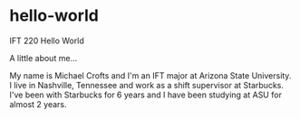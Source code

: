 # hello-world
IFT 220 Hello World


A little about me...

My name is Michael Crofts and I'm an IFT major at Arizona State University. I live in Nashville, Tennessee and work as a shift supervisor at Starbucks. I've been with Starbucks for 6 years and I have been studying at ASU for almost 2 years.
